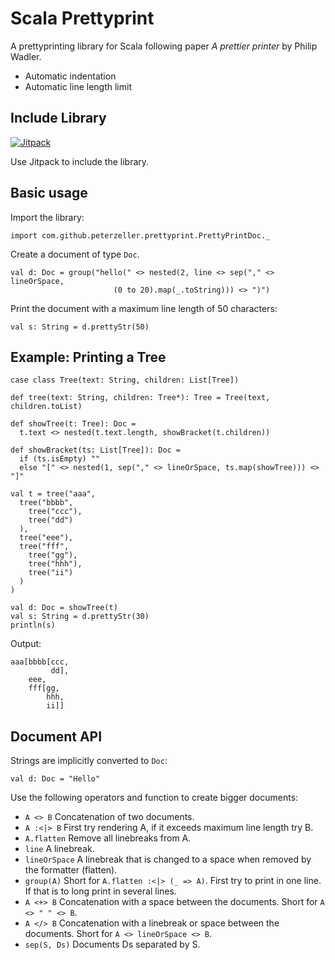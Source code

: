 # Scala Prettyprint

A prettyprinting library for Scala following paper *A prettier printer* by Philip Wadler.

- Automatic indentation
- Automatic line length limit


## Include Library

[![Jitpack](https://jitpack.io/v/peterzeller/scala-prettyprint.svg)](https://jitpack.io/#peterzeller/scala-prettyprint)

Use Jitpack to include the library.

## Basic usage

Import the library:

```
import com.github.peterzeller.prettyprint.PrettyPrintDoc._
```

Create a document of type `Doc`.

```
val d: Doc = group("hello(" <> nested(2, line <> sep("," <> lineOrSpace, 
                       (0 to 20).map(_.toString))) <> ")")
```

Print the document with a maximum line length of 50 characters:

```
val s: String = d.prettyStr(50)
```

## Example: Printing a Tree

```
case class Tree(text: String, children: List[Tree])

def tree(text: String, children: Tree*): Tree = Tree(text, children.toList)

def showTree(t: Tree): Doc =
  t.text <> nested(t.text.length, showBracket(t.children))

def showBracket(ts: List[Tree]): Doc =
  if (ts.isEmpty) ""
  else "[" <> nested(1, sep("," <> lineOrSpace, ts.map(showTree))) <> "]"

val t = tree("aaa",
  tree("bbbb",
    tree("ccc"),
    tree("dd")
  ),
  tree("eee"),
  tree("fff",
    tree("gg"),
    tree("hhh"),
    tree("ii")
  )
)

val d: Doc = showTree(t)
val s: String = d.prettyStr(30)
println(s)
```

Output:

```
aaa[bbbb[ccc,
         dd],
    eee,
    fff[gg,
        hhh,
        ii]]
```



## Document API

Strings are implicitly converted to `Doc`:

```
val d: Doc = "Hello"
```

Use the following operators and function to create bigger documents:

- `A <> B` Concatenation of two documents.
- `A :<|> B` First try rendering A, if it exceeds maximum line length try B.
- `A.flatten` Remove all linebreaks from A.
- `line` A linebreak.
- `lineOrSpace` A linebreak that is changed to a space when removed by the formatter (flatten).
- `group(A)` Short for `A.flatten :<|> (_ => A)`. First try to print in one line. If that is to long print in several lines.
- `A <+> B` Concatenation with a space between the documents. Short for `A <> " " <> B`.
- `A </> B` Concatenation with a linebreak or space between the documents. Short for `A <> lineOrSpace <> B`.
- `sep(S, Ds)` Documents Ds separated by S.





